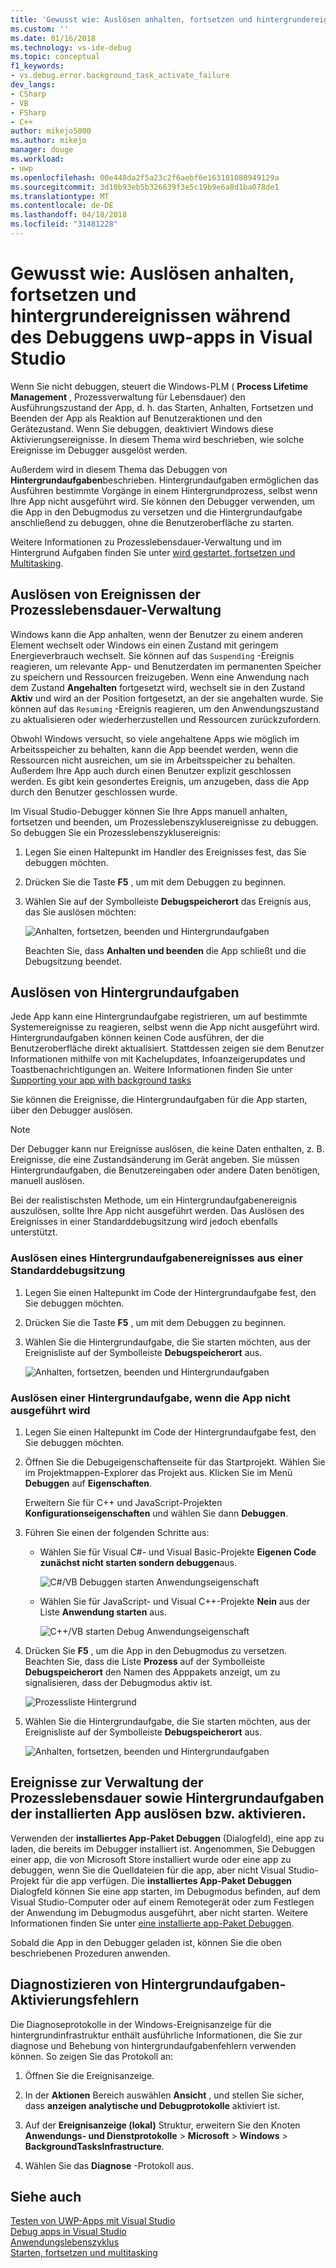 ```yaml
---
title: 'Gewusst wie: Auslösen anhalten, fortsetzen und hintergrundereignissen während des Debuggens uwp-apps | Microsoft Docs'
ms.custom: ''
ms.date: 01/16/2018
ms.technology: vs-ide-debug
ms.topic: conceptual
f1_keywords:
- vs.debug.error.background_task_activate_failure
dev_langs:
- CSharp
- VB
- FSharp
- C++
author: mikejo5000
ms.author: mikejo
manager: douge
ms.workload:
- uwp
ms.openlocfilehash: 00e448da2f5a23c2f6aebf6e163181080949129a
ms.sourcegitcommit: 3d10b93eb5b326639f3e5c19b9e6a8d1ba078de1
ms.translationtype: MT
ms.contentlocale: de-DE
ms.lasthandoff: 04/18/2018
ms.locfileid: "31481228"
---
```

# <a name="how-to-trigger-suspend-resume-and-background-events-while-debugging-uwp-apps-in-visual-studio"></a>Gewusst wie: Auslösen anhalten, fortsetzen und hintergrundereignissen während des Debuggens uwp-apps in Visual Studio
Wenn Sie nicht debuggen, steuert die Windows-PLM ( **Process Lifetime Management** , Prozessverwaltung für Lebensdauer) den Ausführungszustand der App, d. h. das Starten, Anhalten, Fortsetzen und Beenden der App als Reaktion auf Benutzeraktionen und den Gerätezustand. Wenn Sie debuggen, deaktiviert Windows diese Aktivierungsereignisse. In diesem Thema wird beschrieben, wie solche Ereignisse im Debugger ausgelöst werden.  
  
 Außerdem wird in diesem Thema das Debuggen von **Hintergrundaufgaben**beschrieben. Hintergrundaufgaben ermöglichen das Ausführen bestimmte Vorgänge in einem Hintergrundprozess, selbst wenn Ihre App nicht ausgeführt wird. Sie können den Debugger verwenden, um die App in den Debugmodus zu versetzen und die Hintergrundaufgabe anschließend zu debuggen, ohne die Benutzeroberfläche zu starten.  
  
 Weitere Informationen zu Prozesslebensdauer-Verwaltung und im Hintergrund Aufgaben finden Sie unter [wird gestartet, fortsetzen und Multitasking](/windows/uwp/launch-resume/index).  
  
##  <a name="BKMK_Trigger_Process_Lifecycle_Management_events"></a> Auslösen von Ereignissen der Prozesslebensdauer-Verwaltung  
 Windows kann die App anhalten, wenn der Benutzer zu einem anderen Element wechselt oder Windows ein einen Zustand mit geringem Energieverbrauch wechselt. Sie können auf das `Suspending` -Ereignis reagieren, um relevante App- und Benutzerdaten im permanenten Speicher zu speichern und Ressourcen freizugeben. Wenn eine Anwendung nach dem Zustand **Angehalten** fortgesetzt wird, wechselt sie in den Zustand **Aktiv** und wird an der Position fortgesetzt, an der sie angehalten wurde. Sie können auf das `Resuming` -Ereignis reagieren, um den Anwendungszustand zu aktualisieren oder wiederherzustellen und Ressourcen zurückzufordern.  
  
 Obwohl Windows versucht, so viele angehaltene Apps wie möglich im Arbeitsspeicher zu behalten, kann die App beendet werden, wenn die Ressourcen nicht ausreichen, um sie im Arbeitsspeicher zu behalten. Außerdem Ihre App auch durch einen Benutzer explizit geschlossen werden. Es gibt kein gesondertes Ereignis, um anzugeben, dass die App durch den Benutzer geschlossen wurde.  
  
 Im Visual Studio-Debugger können Sie Ihre Apps manuell anhalten, fortsetzen und beenden, um Prozesslebenszyklusereignisse zu debuggen. So debuggen Sie ein Prozesslebenszyklusereignis:  
  
1.  Legen Sie einen Haltepunkt im Handler des Ereignisses fest, das Sie debuggen möchten.  
  
2.  Drücken Sie die Taste **F5** , um mit dem Debuggen zu beginnen.  
  
3.  Wählen Sie auf der Symbolleiste **Debugspeicherort** das Ereignis aus, das Sie auslösen möchten:  
  
     ![Anhalten, fortsetzen, beenden und Hintergrundaufgaben](../debugger/media/dbg_suspendresumebackground.png "DBG_SuspendResumeBackground")  
  
     Beachten Sie, dass **Anhalten und beenden** die App schließt und die Debugsitzung beendet.  
  
##  <a name="BKMK_Trigger_background_tasks"></a> Auslösen von Hintergrundaufgaben  
 Jede App kann eine Hintergrundaufgabe registrieren, um auf bestimmte Systemereignisse zu reagieren, selbst wenn die App nicht ausgeführt wird. Hintergrundaufgaben können keinen Code ausführen, der die Benutzeroberfläche direkt aktualisiert. Stattdessen zeigen sie dem Benutzer Informationen mithilfe von mit Kachelupdates, Infoanzeigerupdates und Toastbenachrichtigungen an. Weitere Informationen finden Sie unter [Supporting your app with background tasks](http://msdn.microsoft.com/en-us/4c7bb148-eb1f-4640-865e-41f627a46e8e)  
  
 Sie können die Ereignisse, die Hintergrundaufgaben für die App starten, über den Debugger auslösen.  
  
> [!NOTE]
>  Der Debugger kann nur Ereignisse auslösen, die keine Daten enthalten, z. B. Ereignisse, die eine Zustandsänderung im Gerät angeben. Sie müssen Hintergrundaufgaben, die Benutzereingaben oder andere Daten benötigen, manuell auslösen.  
  
 Bei der realistischsten Methode, um ein Hintergrundaufgabenereignis auszulösen, sollte Ihre App nicht ausgeführt werden. Das Auslösen des Ereignisses in einer Standarddebugsitzung wird jedoch ebenfalls unterstützt.  
  
###  <a name="BKMK_Trigger_a_background_task_event_from_a_standard_debug_session"></a> Auslösen eines Hintergrundaufgabenereignisses aus einer Standarddebugsitzung  
  
1.  Legen Sie einen Haltepunkt im Code der Hintergrundaufgabe fest, den Sie debuggen möchten.  
  
2.  Drücken Sie die Taste **F5** , um mit dem Debuggen zu beginnen.  
  
3.  Wählen Sie die Hintergrundaufgabe, die Sie starten möchten, aus der Ereignisliste auf der Symbolleiste **Debugspeicherort** aus.  
  
     ![Anhalten, fortsetzen, beenden und Hintergrundaufgaben](../debugger/media/dbg_suspendresumebackground.png "DBG_SuspendResumeBackground")  
  
###  <a name="BKMK_Trigger_a_background_task_when_the_app_is_not_running"></a> Auslösen einer Hintergrundaufgabe, wenn die App nicht ausgeführt wird  
  
1.  Legen Sie einen Haltepunkt im Code der Hintergrundaufgabe fest, den Sie debuggen möchten.  
  
2.  Öffnen Sie die Debugeigenschaftenseite für das Startprojekt. Wählen Sie im Projektmappen-Explorer das Projekt aus. Klicken Sie im Menü **Debuggen** auf **Eigenschaften**.  
  
     Erweitern Sie für C++ und JavaScript-Projekten **Konfigurationseigenschaften** und wählen Sie dann **Debuggen**.  
  
3.  Führen Sie einen der folgenden Schritte aus:  
  
    -   Wählen Sie für Visual C#- und Visual Basic-Projekte **Eigenen Code zunächst nicht starten sondern debuggen**aus.  
  
         ![C&#35;&#47;VB Debuggen starten Anwendungseigenschaft](../debugger/media/dbg_csvb_dontlaunchapp.png "DBG_CsVb_DontLaunchApp")  
  
    -   Wählen Sie für JavaScript- und Visual C++-Projekte **Nein** aus der Liste **Anwendung starten** aus.  
  
         ![C&#43;&#43;&#47;VB starten Debug Anwendungseigenschaft](../debugger/media/dbg_cppjs_dontlaunchapp.png "DBG_CppJs_DontLaunchApp")  
  
4.  Drücken Sie **F5** , um die App in den Debugmodus zu versetzen. Beachten Sie, dass die Liste **Prozess** auf der Symbolleiste **Debugspeicherort** den Namen des Apppakets anzeigt, um zu signalisieren, dass der Debugmodus aktiv ist.  
  
     ![Prozessliste Hintergrund](../debugger/media/dbg_backgroundtask_processlist.png "DBG_BackgroundTask_ProcessList")  
  
5.  Wählen Sie die Hintergrundaufgabe, die Sie starten möchten, aus der Ereignisliste auf der Symbolleiste **Debugspeicherort** aus.  
  
     ![Anhalten, fortsetzen, beenden und Hintergrundaufgaben](../debugger/media/dbg_suspendresumebackground.png "DBG_SuspendResumeBackground")  
  
##  <a name="BKMK_Trigger_Process_Lifetime_Management_events_and_background_tasks_from_an_installed_app"></a> Ereignisse zur Verwaltung der Prozesslebensdauer sowie Hintergrundaufgaben der installierten App auslösen bzw. aktivieren.  
 Verwenden der **installiertes App-Paket Debuggen** (Dialogfeld), eine app zu laden, die bereits im Debugger installiert ist. Angenommen, Sie Debuggen einer app, die von Microsoft Store installiert wurde oder eine app zu debuggen, wenn Sie die Quelldateien für die app, aber nicht Visual Studio-Projekt für die app verfügen. Die **installiertes App-Paket Debuggen** Dialogfeld können Sie eine app starten, im Debugmodus befinden, auf dem Visual Studio-Computer oder auf einem Remotegerät oder zum Festlegen der Anwendung im Debugmodus ausgeführt, aber nicht starten. Weitere Informationen finden Sie unter [eine installierte app-Paket Debuggen](../debugger/debug-installed-app-package.md).
  
 Sobald die App in den Debugger geladen ist, können Sie die oben beschriebenen Prozeduren anwenden.  
  
##  <a name="BKMK_Diagnosing_background_task_activation_errors"></a> Diagnostizieren von Hintergrundaufgaben-Aktivierungsfehlern  
 Die Diagnoseprotokolle in der Windows-Ereignisanzeige für die hintergrundinfrastruktur enthält ausführliche Informationen, die Sie zur diagnose und Behebung von hintergrundaufgabenfehlern verwenden können. So zeigen Sie das Protokoll an:  
  
1.  Öffnen Sie die Ereignisanzeige.  
  
2.  In der **Aktionen** Bereich auswählen **Ansicht** , und stellen Sie sicher, dass **anzeigen analytische und Debugprotokolle** aktiviert ist.  
  
3.  Auf der **Ereignisanzeige (lokal)** Struktur, erweitern Sie den Knoten **Anwendungs- und Dienstprotokolle** > **Microsoft** > **Windows**   >  **BackgroundTasksInfrastructure**.  
  
4.  Wählen Sie das **Diagnose** -Protokoll aus.  
  
## <a name="see-also"></a>Siehe auch  
 [Testen von UWP-Apps mit Visual Studio](../test/testing-store-apps-with-visual-studio.md)   
 [Debug apps in Visual Studio](../debugger/debug-store-apps-in-visual-studio.md)   
 [Anwendungslebenszyklus](/windows/uwp/launch-resume/app-lifecycle)   
 [Starten, fortsetzen und multitasking](/windows/uwp/launch-resume/index)